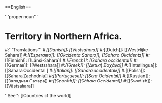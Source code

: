 ==English==

'''proper noun'''

# Territory in Northern Africa.
#:'''Translations'''
#:*[[Danish]]: [[Vestsahara]]
#:*[[Dutch]]: [[Westelijke Sahara]]
#:*[[Esperanto]]: [[Okcidenta Saharo]], [[Saharo Okcidenta]]
#:*[[Finnish]]: [[Länsi-Sahara]]
#:*[[French]]: [[Sahara occidental]]
#:*[[German]]: [[Westsahara]]
#:*[[Greek]]: [[Δυτική Σαχάρα]]
#:*[[Interlingua]]: [[Sahara Occidental]]
#:*[[Italian]]: [[Sahara occidentale]]
#:*[[Polish]]: [[Sahara Zachodnia]]
#:*[[Portuguese]]: [[Sara Ocidental]]
#:*[[Russian]]: [[Западная Сахара]]
#:*[[Spanish]]: [[Sáhara Occidental]]
#:*[[Swedish]]: [[Västsahara]]

''See'': [[Countries of the world]]